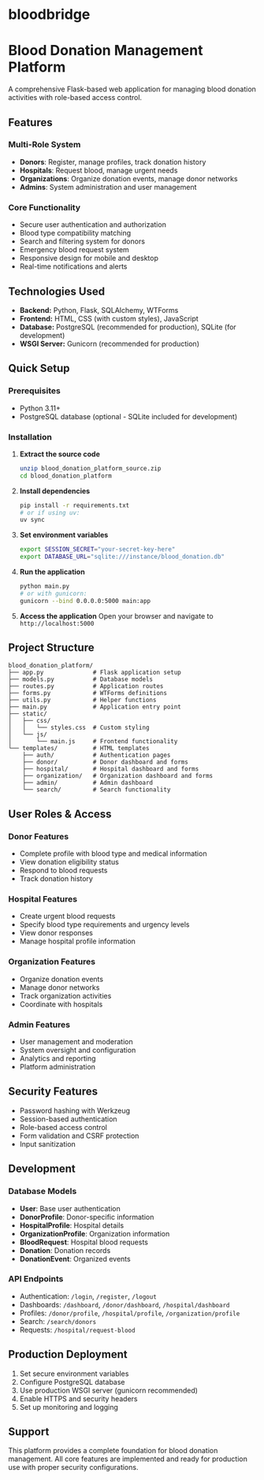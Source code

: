 # bloodbridge
# Blood Donation Management Platform

A comprehensive Flask-based web application for managing blood donation activities with role-based access control.

## Features

### Multi-Role System
- **Donors**: Register, manage profiles, track donation history
- **Hospitals**: Request blood, manage urgent needs
- **Organizations**: Organize donation events, manage donor networks
- **Admins**: System administration and user management

### Core Functionality
- Secure user authentication and authorization
- Blood type compatibility matching
- Search and filtering system for donors
- Emergency blood request system
- Responsive design for mobile and desktop
- Real-time notifications and alerts

## Technologies Used

*   **Backend:** Python, Flask, SQLAlchemy, WTForms
*   **Frontend:** HTML, CSS (with custom styles), JavaScript
*   **Database:** PostgreSQL (recommended for production), SQLite (for development)
*   **WSGI Server:** Gunicorn (recommended for production)

## Quick Setup

### Prerequisites
- Python 3.11+
- PostgreSQL database (optional - SQLite included for development)

### Installation

1. **Extract the source code**
   ```bash
   unzip blood_donation_platform_source.zip
   cd blood_donation_platform
   ```

2. **Install dependencies**
   ```bash
   pip install -r requirements.txt
   # or if using uv:
   uv sync
   ```

3. **Set environment variables**
   ```bash
   export SESSION_SECRET="your-secret-key-here"
   export DATABASE_URL="sqlite:///instance/blood_donation.db"
   ```

4. **Run the application**
   ```bash
   python main.py
   # or with gunicorn:
   gunicorn --bind 0.0.0.0:5000 main:app
   ```

5. **Access the application**
   Open your browser and navigate to `http://localhost:5000`

## Project Structure

```
blood_donation_platform/
├── app.py              # Flask application setup
├── models.py           # Database models
├── routes.py           # Application routes
├── forms.py            # WTForms definitions
├── utils.py            # Helper functions
├── main.py             # Application entry point
├── static/
│   ├── css/
│   │   └── styles.css  # Custom styling
│   └── js/
│       └── main.js     # Frontend functionality
└── templates/          # HTML templates
    ├── auth/           # Authentication pages
    ├── donor/          # Donor dashboard and forms
    ├── hospital/       # Hospital dashboard and forms
    ├── organization/   # Organization dashboard and forms
    ├── admin/          # Admin dashboard
    └── search/         # Search functionality
```

## User Roles & Access

### Donor Features
- Complete profile with blood type and medical information
- View donation eligibility status
- Respond to blood requests
- Track donation history

### Hospital Features
- Create urgent blood requests
- Specify blood type requirements and urgency levels
- View donor responses
- Manage hospital profile information

### Organization Features
- Organize donation events
- Manage donor networks
- Track organization activities
- Coordinate with hospitals

### Admin Features
- User management and moderation
- System oversight and configuration
- Analytics and reporting
- Platform administration

## Security Features

- Password hashing with Werkzeug
- Session-based authentication
- Role-based access control
- Form validation and CSRF protection
- Input sanitization

## Development

### Database Models
- **User**: Base user authentication
- **DonorProfile**: Donor-specific information
- **HospitalProfile**: Hospital details
- **OrganizationProfile**: Organization information
- **BloodRequest**: Hospital blood requests
- **Donation**: Donation records
- **DonationEvent**: Organized events

### API Endpoints
- Authentication: `/login`, `/register`, `/logout`
- Dashboards: `/dashboard`, `/donor/dashboard`, `/hospital/dashboard`
- Profiles: `/donor/profile`, `/hospital/profile`, `/organization/profile`
- Search: `/search/donors`
- Requests: `/hospital/request-blood`

## Production Deployment

1. Set secure environment variables
2. Configure PostgreSQL database
3. Use production WSGI server (gunicorn recommended)
4. Enable HTTPS and security headers
5. Set up monitoring and logging

## Support

This platform provides a complete foundation for blood donation management. All core features are implemented and ready for production use with proper security configurations.
